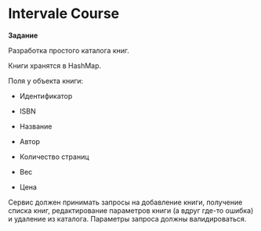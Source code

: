 # Intervale Course
**Задание**

Разработка простого каталога книг.


Книги хранятся в HashMap.

Поля у объекта книги:

- Идентификатор

- ISBN

- Название

- Автор

- Количество страниц

- Вес

- Цена

Сервис должен принимать запросы на добавление книги, получение списка книг, редактирование параметров книги (а вдруг где-то ошибка) и удаление из каталога.
Параметры запроса должны валидироваться.
